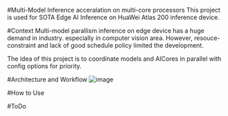 #Multi-Model Inference acceralation on multi-core processors
This project is used for SOTA Edge AI Inference on HuaWei Atlas 200 inference device.

#Context
Multi-model parallism inference on edge device has a huge demand in industry. especially in computer vision area.
However, resouce-constraint and lack of good schedule policy limited the development.

The idea of this project is to coordinate models and AICores in parallel with config options for priority.

#Architecture and Workflow
 ![image](https://github.com/Bretagne-Peiqi/multi-model-profiling/raw/master/images/workflow.png)


#How to Use

#ToDo
